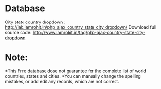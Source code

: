 
# Database
City state country dropdown : http://lab.iamrohit.in/php_ajax_country_state_city_dropdown/ 
Download full source code: http://www.iamrohit.in/tag/php-ajax-country-state-city-dropdown

# Note: 
*This Free database dose not guarantee for the complete list of world countries, states and cities.
*You can manually change the spelling mistakes, or add edit any records, which are not correct.
